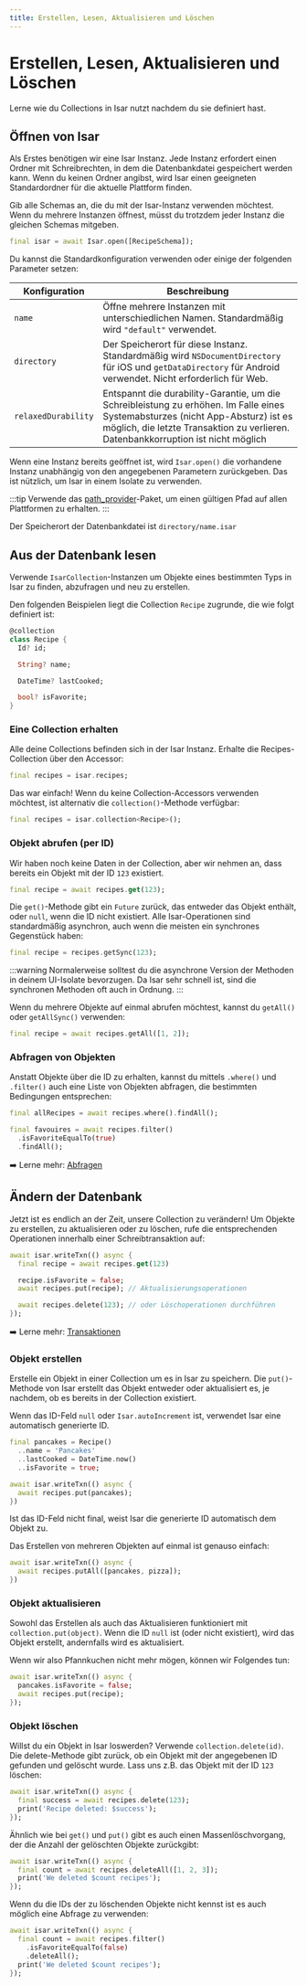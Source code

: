 ```yaml
---
title: Erstellen, Lesen, Aktualisieren und Löschen
---
```


# Erstellen, Lesen, Aktualisieren und Löschen

Lerne wie du Collections in Isar nutzt nachdem du sie definiert hast.

## Öffnen von Isar

Als Erstes benötigen wir eine Isar Instanz. Jede Instanz erfordert einen Ordner mit Schreibrechten, in dem die Datenbankdatei gespeichert werden kann. Wenn du keinen Ordner angibst, wird Isar einen geeigneten Standardordner für die aktuelle Plattform finden.

Gib alle Schemas an, die du mit der Isar-Instanz verwenden möchtest. Wenn du mehrere Instanzen öffnest, müsst du trotzdem jeder Instanz die gleichen Schemas mitgeben.

```dart
final isar = await Isar.open([RecipeSchema]);
```

Du kannst die Standardkonfiguration verwenden oder einige der folgenden Parameter setzen:

| Konfiguration       | Beschreibung                                                                                                                                                                                                        |
| ------------------- | ------------------------------------------------------------------------------------------------------------------------------------------------------------------------------------------------------------------- |
| `name`              | Öffne mehrere Instanzen mit unterschiedlichen Namen. Standardmäßig wird `"default"` verwendet.                                                                                                                      |
| `directory`         | Der Speicherort für diese Instanz. Standardmäßig wird `NSDocumentDirectory` für iOS und `getDataDirectory` für Android verwendet. Nicht erforderlich für Web.                                                       |
| `relaxedDurability` | Entspannt die durability-Garantie, um die Schreibleistung zu erhöhen. Im Falle eines Systemabsturzes (nicht App-Absturz) ist es möglich, die letzte Transaktion zu verlieren. Datenbankkorruption ist nicht möglich |

Wenn eine Instanz bereits geöffnet ist, wird `Isar.open()` die vorhandene Instanz unabhängig von den angegebenen Parametern zurückgeben. Das ist nützlich, um Isar in einem Isolate zu verwenden.

:::tip
Verwende das [path_provider](https://pub.dev/packages/path_provider)-Paket, um einen gültigen Pfad auf allen Plattformen zu erhalten.
:::

Der Speicherort der Datenbankdatei ist `directory/name.isar`

## Aus der Datenbank lesen

Verwende `IsarCollection`-Instanzen um Objekte eines bestimmten Typs in Isar zu finden, abzufragen und neu zu erstellen.

Den folgenden Beispielen liegt die Collection `Recipe` zugrunde, die wie folgt definiert ist:

```dart
@collection
class Recipe {
  Id? id;

  String? name;

  DateTime? lastCooked;

  bool? isFavorite;
}
```

### Eine Collection erhalten

Alle deine Collections befinden sich in der Isar Instanz. Erhalte die Recipes-Collection über den Accessor:

```dart
final recipes = isar.recipes;
```

Das war einfach! Wenn du keine Collection-Accessors verwenden möchtest, ist alternativ die `collection()`-Methode verfügbar:

```dart
final recipes = isar.collection<Recipe>();
```

### Objekt abrufen (per ID)

Wir haben noch keine Daten in der Collection, aber wir nehmen an, dass bereits ein Objekt mit der ID `123` existiert.

```dart
final recipe = await recipes.get(123);
```

Die `get()`-Methode gibt ein `Future` zurück, das entweder das Objekt enthält, oder `null`, wenn die ID nicht existiert. Alle Isar-Operationen sind standardmäßig asynchron, auch wenn die meisten ein synchrones Gegenstück haben:

```dart
final recipe = recipes.getSync(123);
```

:::warning
Normalerweise solltest du die asynchrone Version der Methoden in deinem UI-Isolate bevorzugen. Da Isar sehr schnell ist, sind die synchronen Methoden oft auch in Ordnung.
:::

Wenn du mehrere Objekte auf einmal abrufen möchtest, kannst du `getAll()` oder `getAllSync()` verwenden:

```dart
final recipe = await recipes.getAll([1, 2]);
```

### Abfragen von Objekten

Anstatt Objekte über die ID zu erhalten, kannst du mittels `.where()` und `.filter()` auch eine Liste von Objekten abfragen, die bestimmten Bedingungen entsprechen:

```dart
final allRecipes = await recipes.where().findAll();

final favouires = await recipes.filter()
  .isFavoriteEqualTo(true)
  .findAll();
```

➡️ Lerne mehr: [Abfragen](queries)

## Ändern der Datenbank

Jetzt ist es endlich an der Zeit, unsere Collection zu verändern! Um Objekte zu erstellen, zu aktualisieren oder zu löschen, rufe die entsprechenden Operationen innerhalb einer Schreibtransaktion auf:

```dart
await isar.writeTxn(() async {
  final recipe = await recipes.get(123)

  recipe.isFavorite = false;
  await recipes.put(recipe); // Aktualisierungsoperationen

  await recipes.delete(123); // oder Löschoperationen durchführen
});
```

➡️ Lerne mehr: [Transaktionen](transactions)

### Objekt erstellen

Erstelle ein Objekt in einer Collection um es in Isar zu speichern. Die `put()`-Methode von Isar erstellt das Objekt entweder oder aktualisiert es, je nachdem, ob es bereits in der Collection existiert.

Wenn das ID-Feld `null` oder `Isar.autoIncrement` ist, verwendet Isar eine automatisch generierte ID.

```dart
final pancakes = Recipe()
  ..name = 'Pancakes'
  ..lastCooked = DateTime.now()
  ..isFavorite = true;

await isar.writeTxn(() async {
  await recipes.put(pancakes);
})
```

Ist das ID-Feld nicht final, weist Isar die generierte ID automatisch dem Objekt zu.

Das Erstellen von mehreren Objekten auf einmal ist genauso einfach:

```dart
await isar.writeTxn(() async {
  await recipes.putAll([pancakes, pizza]);
})
```

### Objekt aktualisieren

Sowohl das Erstellen als auch das Aktualisieren funktioniert mit `collection.put(object)`. Wenn die ID `null` ist (oder nicht existiert), wird das Objekt erstellt, andernfalls wird es aktualisiert.

Wenn wir also Pfannkuchen nicht mehr mögen, können wir Folgendes tun:

```dart
await isar.writeTxn(() async {
  pancakes.isFavorite = false;
  await recipes.put(recipe);
});
```

### Objekt löschen

Willst du ein Objekt in Isar loswerden? Verwende `collection.delete(id)`. Die delete-Methode gibt zurück, ob ein Objekt mit der angegebenen ID gefunden und gelöscht wurde. Lass uns z.B. das Objekt mit der ID `123` löschen:

```dart
await isar.writeTxn(() async {
  final success = await recipes.delete(123);
  print('Recipe deleted: $success');
});
```

Ähnlich wie bei `get()` und `put()` gibt es auch einen Massenlöschvorgang, der die Anzahl der gelöschten Objekte zurückgibt:

```dart
await isar.writeTxn(() async {
  final count = await recipes.deleteAll([1, 2, 3]);
  print('We deleted $count recipes');
});
```

Wenn du die IDs der zu löschenden Objekte nicht kennst ist es auch möglich eine Abfrage zu verwenden:

```dart
await isar.writeTxn(() async {
  final count = await recipes.filter()
    .isFavoriteEqualTo(false)
    .deleteAll();
  print('We deleted $count recipes');
});
```
